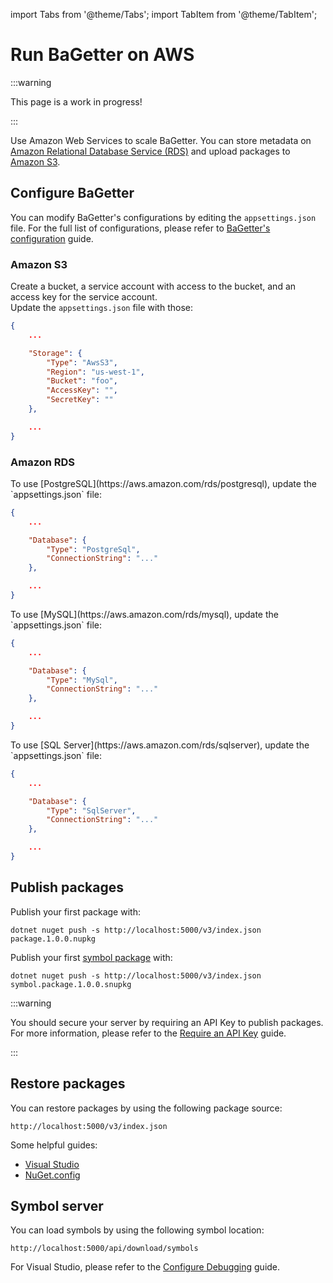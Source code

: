 import Tabs from '@theme/Tabs';
import TabItem from '@theme/TabItem';

# Run BaGetter on AWS

:::warning

This page is a work in progress!

:::

Use Amazon Web Services to scale BaGetter. You can store metadata on [Amazon Relational Database Service (RDS)](https://aws.amazon.com/rds) and upload packages to [Amazon S3](https://aws.amazon.com/s3/).

## Configure BaGetter

You can modify BaGetter's configurations by editing the `appsettings.json` file. For the full list of configurations, please refer to [BaGetter's configuration](../configuration.md) guide.

### Amazon S3

Create a bucket, a service account with access to the bucket, and an access key for the service account.  
Update the `appsettings.json` file with those:

```json
{
    ...

    "Storage": {
        "Type": "AwsS3",
        "Region": "us-west-1",
        "Bucket": "foo",
        "AccessKey": "",
        "SecretKey": ""
    },

    ...
}
```

### Amazon RDS

<Tabs groupId="database-types">
  <TabItem value="postgresql" label="Amazon RDS for PostgreSQL">
To use [PostgreSQL](https://aws.amazon.com/rds/postgresql), update the `appsettings.json` file:

```json
{
    ...

    "Database": {
        "Type": "PostgreSql",
        "ConnectionString": "..."
    },

    ...
}
```

  </TabItem>
  <TabItem value="mysql" label="Amazon RDS for MySQL">
To use [MySQL](https://aws.amazon.com/rds/mysql), update the `appsettings.json` file:

```json
{
    ...

    "Database": {
        "Type": "MySql",
        "ConnectionString": "..."
    },

    ...
}
```

  </TabItem>
  <TabItem value="sqlserver" label="Amazon RDS for SQL Server">
To use [SQL Server](https://aws.amazon.com/rds/sqlserver), update the `appsettings.json` file:

```json
{
    ...

    "Database": {
        "Type": "SqlServer",
        "ConnectionString": "..."
    },

    ...
}
```

  </TabItem>
</Tabs>

## Publish packages

Publish your first package with:

```shell
dotnet nuget push -s http://localhost:5000/v3/index.json package.1.0.0.nupkg
```

Publish your first [symbol package](https://docs.microsoft.com/en-us/nuget/create-packages/symbol-packages-snupkg) with:

```shell
dotnet nuget push -s http://localhost:5000/v3/index.json symbol.package.1.0.0.snupkg
```

:::warning

You should secure your server by requiring an API Key to publish packages. For more information, please refer to the [Require an API Key](../configuration.md#require-an-api-key) guide.

:::

## Restore packages

You can restore packages by using the following package source:

`http://localhost:5000/v3/index.json`

Some helpful guides:

- [Visual Studio](https://docs.microsoft.com/en-us/nuget/consume-packages/install-use-packages-visual-studio#package-sources)
- [NuGet.config](https://docs.microsoft.com/en-us/nuget/reference/nuget-config-file#package-source-sections)

## Symbol server

You can load symbols by using the following symbol location:

`http://localhost:5000/api/download/symbols`

For Visual Studio, please refer to the [Configure Debugging](https://docs.microsoft.com/en-us/visualstudio/debugger/specify-symbol-dot-pdb-and-source-files-in-the-visual-studio-debugger?view=vs-2017#configure-symbol-locations-and-loading-options) guide.
